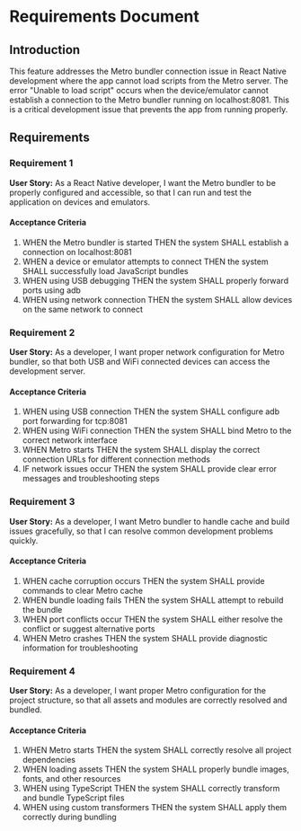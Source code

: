 # Requirements Document

## Introduction

This feature addresses the Metro bundler connection issue in React Native development where the app cannot load scripts from the Metro server. The error "Unable to load script" occurs when the device/emulator cannot establish a connection to the Metro bundler running on localhost:8081. This is a critical development issue that prevents the app from running properly.

## Requirements

### Requirement 1

**User Story:** As a React Native developer, I want the Metro bundler to be properly configured and accessible, so that I can run and test the application on devices and emulators.

#### Acceptance Criteria

1. WHEN the Metro bundler is started THEN the system SHALL establish a connection on localhost:8081
2. WHEN a device or emulator attempts to connect THEN the system SHALL successfully load JavaScript bundles
3. WHEN using USB debugging THEN the system SHALL properly forward ports using adb
4. WHEN using network connection THEN the system SHALL allow devices on the same network to connect

### Requirement 2

**User Story:** As a developer, I want proper network configuration for Metro bundler, so that both USB and WiFi connected devices can access the development server.

#### Acceptance Criteria

1. WHEN using USB connection THEN the system SHALL configure adb port forwarding for tcp:8081
2. WHEN using WiFi connection THEN the system SHALL bind Metro to the correct network interface
3. WHEN Metro starts THEN the system SHALL display the correct connection URLs for different connection methods
4. IF network issues occur THEN the system SHALL provide clear error messages and troubleshooting steps

### Requirement 3

**User Story:** As a developer, I want Metro bundler to handle cache and build issues gracefully, so that I can resolve common development problems quickly.

#### Acceptance Criteria

1. WHEN cache corruption occurs THEN the system SHALL provide commands to clear Metro cache
2. WHEN bundle loading fails THEN the system SHALL attempt to rebuild the bundle
3. WHEN port conflicts occur THEN the system SHALL either resolve the conflict or suggest alternative ports
4. WHEN Metro crashes THEN the system SHALL provide diagnostic information for troubleshooting

### Requirement 4

**User Story:** As a developer, I want proper Metro configuration for the project structure, so that all assets and modules are correctly resolved and bundled.

#### Acceptance Criteria

1. WHEN Metro starts THEN the system SHALL correctly resolve all project dependencies
2. WHEN loading assets THEN the system SHALL properly bundle images, fonts, and other resources
3. WHEN using TypeScript THEN the system SHALL correctly transform and bundle TypeScript files
4. WHEN using custom transformers THEN the system SHALL apply them correctly during bundling